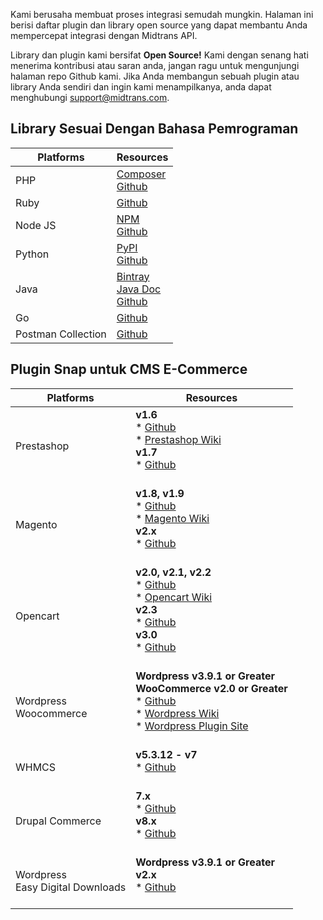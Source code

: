 Kami berusaha membuat proses integrasi semudah mungkin. Halaman ini berisi daftar plugin dan library open source yang dapat membantu Anda mempercepat integrasi dengan Midtrans API.

Library dan plugin kami bersifat **Open Source!** Kami dengan senang hati menerima kontribusi atau saran anda, jangan ragu untuk mengunjungi halaman repo Github kami. Jika Anda membangun sebuah plugin atau library Anda sendiri dan ingin kami menampilkanya, anda dapat menghubungi [support@midtrans.com](mailto:support@midtrans.com "email support").

<!-- TODO add new row on the table, logo of each CMS & languages -->

## Library Sesuai Dengan Bahasa Pemrograman

|Platforms | Resources |
|---|---|
|PHP|[Composer](https://packagist.org/packages/midtrans/midtrans-php)<br>[Github](https://github.com/Midtrans/midtrans-php)|
|Ruby|[Github](https://github.com/veritrans/veritrans-ruby)|
|Node JS|[NPM](https://www.npmjs.org/package/midtrans-client)<br>[Github](https://github.com/Midtrans/midtrans-nodejs-client)|
|Python|[PyPI](https://pypi.org/project/midtransclient/1.0.6/)<br>[Github](https://github.com/Midtrans/midtrans-python-client)|
|Java|[Bintray](https://bintray.com/midtrans/midtrans-java/com.midtrans)<br>[Java Doc](https://midtrans.github.io/midtrans-java/index.html)<br>[Github](https://github.com/Midtrans/midtrans-java)|
|Go|[Github](https://github.com/veritrans/go-midtrans)|
|Postman Collection| [Github](https://github.com/Midtrans/Midtrans-Payment-API-Postman-Collections)|

## Plugin Snap untuk CMS E-Commerce

|Platforms | Resources |
|---|---|
|Prestashop| **v1.6**<br /> * [Github](https://github.com/veritrans/SNAP-Prestashop)<br /> * [Prestashop Wiki](https://github.com/veritrans/SNAP-Prestashop/wiki)<br />**v1.7**<br /> * [Github](https://github.com/veritrans/SNAP-Prestashop)<br /><br>|
|Magento|**v1.8, v1.9**<br /> * [Github](https://github.com/veritrans/SNAP-Magento)<br /> * [Magento Wiki](https://github.com/veritrans/SNAP-Magento/wiki)<br />**v2.x**<br /> * [Github](https://github.com/Midtrans/Midtrans-Magento2)<br /><br />|
|Opencart|**v2.0, v2.1, v2.2**<br /> * [Github](https://github.com/veritrans/SNAP-Opencart)<br /> * [Opencart Wiki](https://github.com/veritrans/SNAP-Opencart/wiki)<br>**v2.3**<br /> * [Github](https://github.com/Midtrans/SNAP-Opencart-2.3/)<br />**v3.0**<br /> * [Github](https://github.com/Midtrans/Midtrans-Opencart3/)<br /><br />|
|Wordpress <br> Woocommerce|**Wordpress v3.9.1 or Greater**<br />**WooCommerce v2.0 or Greater**<br /> * [Github](https://github.com/veritrans/SNAP-Woocommerce)<br /> * [Wordpress Wiki](https://github.com/veritrans/SNAP-Woocommerce/wiki)<br /> * [Wordpress Plugin Site](https://wordpress.org/plugins/midtrans-woocommerce/)<br /><br /> |
|WHMCS| **v5.3.12 - v7**<br /> * [Github](https://github.com/veritrans/SNAP-whmcs)<br /><br />|
|Drupal Commerce|**7.x**<br /> * [Github](https://github.com/Midtrans/Midtrans-Drupal7)<br />**v8.x**<br /> * [Github](https://github.com/Midtrans/Midtrans-Drupal8)<br /><br /> |
|Wordpress <br> Easy Digital Downloads|**Wordpress v3.9.1 or Greater**<br />**v2.x**<br /> * [Github](https://github.com/Midtrans/midtrans-edd)<br /><br /> |
